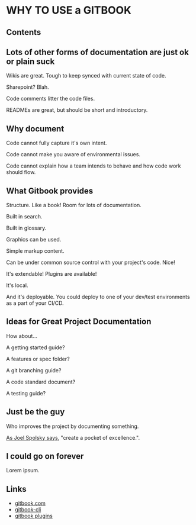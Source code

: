
# WHY TO USE a GITBOOK

## Contents
<!-- toc -->

## Lots of other forms of documentation are just ok or plain suck

Wikis are great. Tough to keep synced with current state of code.

Sharepoint? Blah.

Code comments litter the code files.

READMEs are great, but should be short and introductory.

## Why document

Code cannot fully capture it's own intent.

Code cannot make you aware of environmental issues.

Code cannot explain how a team intends to behave and how code work should flow.

## What Gitbook provides

Structure. Like a book! Room for lots of documentation.

Built in search.

Built in glossary.

Graphics can be used.

Simple markup content.

Can be under common source control with your project's code. Nice!

It's extendable! Plugins are available!

It's local. 

And it's deployable. You could deploy to one of your dev/test environments
as a part of your CI/CD.

## Ideas for Great Project Documentation

How about...

A getting started guide?

A features or spec folder?

A git branching guide?

A code standard document?

A testing guide?

## Just be the guy

Who improves the project by documenting something.

[As Joel Spolsky says](https://www.joelonsoftware.com/2001/12/25/getting-things-done-when-youre-only-a-grunt/), "create a pocket of excellence.".


## I could go on forever

Lorem ipsum.

## Links

+ [gitbook.com](https://www.gitbook.com/)
+ [gitbook-cli](https://github.com/GitbookIO/gitbook-cli)
+ [gitbook plugins](https://plugins.gitbook.com/)